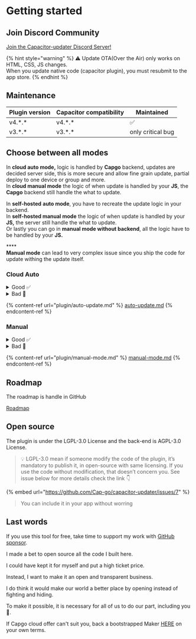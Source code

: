 # Getting started

## Join Discord Community

[Join the Capacitor-updater Discord Server!](https://discord.gg/VnYRvBfgA6)

{% hint style="warning" %}
⚠️ Update OTA(Over the Air) only works on HTML, CSS, JS changes.\
When you update native code (capacitor plugin), you must resubmit to the app store.
{% endhint %}

## Maintenance

| Plugin version | Capacitor compatibility | Maintained        |
| -------------- | ----------------------- | ----------------- |
| v4.\*.\*       | v4.\*.\*                | ✅                 |
| v3.\*.\*       | v3.\*.\*                | only critical bug |

## Choose between all modes

In **cloud auto mode,** logic is handled by **Capgo** backend, updates are decided server side, this is more secure and allow fine grain update, partial deploy to one device or group and more.\
In **cloud manual mode** the logic of when update is handled by your **JS**, the **Capgo** backend still handle the what to update.

In **self-hosted** **auto mode**, you have to recreate the update logic in your backend.\
In **self-hosted manual mode** the logic of when update is handled by your **JS,** the server still handle the what to update.\
Or lastly you can go in **manual mode without backend**, all the logic have to be handled by your **JS.**

****\
**Manual mode** can lead to very complex issue since you ship the code for update withing the update itself.

### Cloud Auto

<details>

<summary>Good ✅</summary>

* No logic to handle, all is done for you
* Auto-revert is handle for you
* Statistics of updates available
* Possibility to revert user
* Channels to share version to your team or users
* Define advanced strategies like AB test or partial deploy
* 5 min to configure and then you forgot about it

</details>

<details>

<summary>Bad 🥲</summary>

* Need to use SemVer
* Only one way to update users

</details>

{% content-ref url="plugin/auto-update.md" %}
[auto-update.md](plugin/auto-update.md)
{% endcontent-ref %}

### Manual

<details>

<summary>Good ✅</summary>

* Full control of the update logic
* Version server optional

</details>

<details>

<summary>Bad 🥲</summary>

* Long to handle all scenario yourself
* Long to handle if you need on-premise server
* You spend time on something not related to your core business

</details>

{% content-ref url="plugin/manual-mode.md" %}
[manual-mode.md](plugin/manual-mode.md)
{% endcontent-ref %}

## Roadmap

The roadmap is handle in GitHub&#x20;

[Roadmap](https://github.com/orgs/Cap-go/projects/1)

## Open source

The plugin is under the LGPL-3.0 License and the back-end is AGPL-3.0 License.

> 💡 LGPL-3.0 mean if someone modify the code of the plugin, it’s mandatory to publish it, in open-source with same licensing. If you use the code without modification, that doesn’t concern you. See issue below for more details check the link 👇
>
>

{% embed url="https://github.com/Cap-go/capacitor-updater/issues/7" %}

> You can include it in your app without worring

## Last words

If you use this tool for free, take time to support my work with [GitHub sponsor](https://github.com/sponsors/riderx).

I made a bet to open source all the code I built here.

I could have kept it for myself and put a high ticket price.

Instead, I want to make it an open and transparent business.

I do think it would make our world a better place by opening instead of fighting and hiding.

To make it possible, it is necessary for all of us to do our part, including you 🥹.

If Capgo cloud offer can't suit you, back a bootstrapped Maker [HERE](https://github.com/sponsors/riderx) on your own terms.
